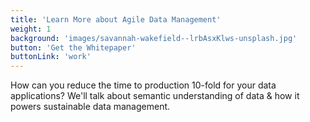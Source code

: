 ```yaml
---
title: 'Learn More about Agile Data Management'
weight: 1
background: 'images/savannah-wakefield--lrbAsxKlws-unsplash.jpg'
button: 'Get the Whitepaper'
buttonLink: 'work'
---
```

How can you reduce the time to production 10-fold for your data applications? We'll talk about semantic understanding of data & how it powers sustainable data management. 
